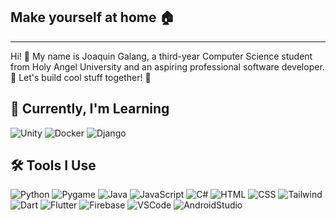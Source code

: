 ## Make yourself at home 🏠
---
Hi! 👋 My name is Joaquin Galang, a third-year Computer Science student from Holy Angel University and an aspiring professional software developer. 🔨 Let's build cool stuff together! 👾

## 🌱 Currently, I'm Learning 
![Unity](https://user-images.githubusercontent.com/25181517/193427941-9437dbbe-376f-40dc-9573-0ef5c02a26a7.png) ![Docker](https://user-images.githubusercontent.com/25181517/117207330-263ba280-adf4-11eb-9b97-0ac5b40bc3be.png) ![Django](https://github.com/marwin1991/profile-technology-icons/assets/62091613/9bf5650b-e534-4eae-8a26-8379d076f3b4)

## 🛠️ Tools I Use
![Python](https://user-images.githubusercontent.com/25181517/183423507-c056a6f9-1ba8-4312-a350-19bcbc5a8697.png) ![Pygame](https://github.com/marwin1991/profile-technology-icons/assets/76012086/cbaed680-d3a4-4693-9de6-23cdf5345928) ![Java](https://user-images.githubusercontent.com/25181517/117201156-9a724800-adec-11eb-9a9d-3cd0f67da4bc.png) ![JavaScript](https://user-images.githubusercontent.com/25181517/117447155-6a868a00-af3d-11eb-9cfe-245df15c9f3f.png) ![C#](https://user-images.githubusercontent.com/25181517/121405384-444d7300-c95d-11eb-959f-913020d3bf90.png) ![HTML](https://user-images.githubusercontent.com/25181517/192158954-f88b5814-d510-4564-b285-dff7d6400dad.png) ![CSS](https://user-images.githubusercontent.com/25181517/183898674-75a4a1b1-f960-4ea9-abcb-637170a00a75.png) ![Tailwind](https://user-images.githubusercontent.com/25181517/202896760-337261ed-ee92-4979-84c4-d4b829c7355d.png) ![Dart](https://user-images.githubusercontent.com/25181517/186150304-1568ffdf-4c62-4bdc-9cf1-8d8efcea7c5b.png) ![Flutter](https://user-images.githubusercontent.com/25181517/186150365-da1eccce-6201-487c-8649-45e9e99435fd.png) ![Firebase](https://user-images.githubusercontent.com/25181517/189716855-2c69ca7a-5149-4647-936d-780610911353.png) ![VSCode](https://user-images.githubusercontent.com/25181517/192108891-d86b6220-e232-423a-bf5f-90903e6887c3.png) ![AndroidStudio](https://user-images.githubusercontent.com/25181517/192108895-20dc3343-43e3-4a54-a90e-13a4abbc57b9.png)

<!--
**JoaquinGalang/JoaquinGalang** is a ✨ _special_ ✨ repository because its `README.md` (this file) appears on your GitHub profile.

Here are some ideas to get you started:

- 🔭 I’m currently working on ...
- 🌱 I’m currently learning ...
- 👯 I’m looking to collaborate on ...
- 🤔 I’m looking for help with ...
- 💬 Ask me about ...
- 📫 How to reach me: ...
- 😄 Pronouns: ...
- ⚡ Fun fact: ...
-->
